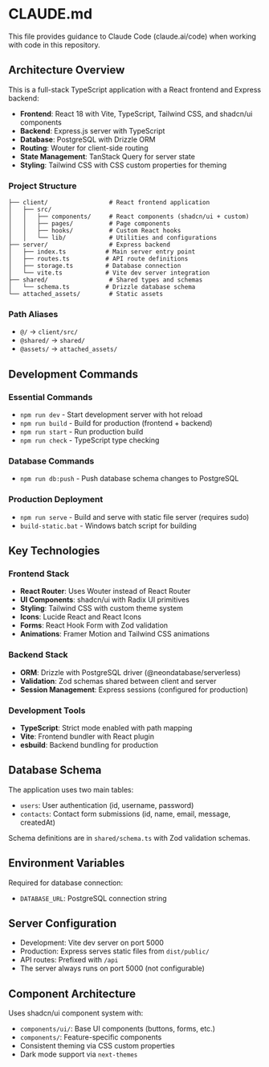 # CLAUDE.md

This file provides guidance to Claude Code (claude.ai/code) when working with code in this repository.

## Architecture Overview

This is a full-stack TypeScript application with a React frontend and Express backend:

- **Frontend**: React 18 with Vite, TypeScript, Tailwind CSS, and shadcn/ui components
- **Backend**: Express.js server with TypeScript 
- **Database**: PostgreSQL with Drizzle ORM
- **Routing**: Wouter for client-side routing
- **State Management**: TanStack Query for server state
- **Styling**: Tailwind CSS with CSS custom properties for theming

### Project Structure

```
├── client/                 # React frontend application
│   ├── src/
│   │   ├── components/     # React components (shadcn/ui + custom)
│   │   ├── pages/          # Page components
│   │   ├── hooks/          # Custom React hooks
│   │   └── lib/            # Utilities and configurations
├── server/                 # Express backend
│   ├── index.ts           # Main server entry point
│   ├── routes.ts          # API route definitions
│   ├── storage.ts         # Database connection
│   └── vite.ts            # Vite dev server integration
├── shared/                 # Shared types and schemas
│   └── schema.ts          # Drizzle database schema
└── attached_assets/        # Static assets
```

### Path Aliases

- `@/` → `client/src/`
- `@shared/` → `shared/`
- `@assets/` → `attached_assets/`

## Development Commands

### Essential Commands
- `npm run dev` - Start development server with hot reload
- `npm run build` - Build for production (frontend + backend)
- `npm run start` - Run production build
- `npm run check` - TypeScript type checking

### Database Commands
- `npm run db:push` - Push database schema changes to PostgreSQL

### Production Deployment
- `npm run serve` - Build and serve with static file server (requires sudo)
- `build-static.bat` - Windows batch script for building

## Key Technologies

### Frontend Stack
- **React Router**: Uses Wouter instead of React Router
- **UI Components**: shadcn/ui with Radix UI primitives
- **Styling**: Tailwind CSS with custom theme system
- **Icons**: Lucide React and React Icons
- **Forms**: React Hook Form with Zod validation
- **Animations**: Framer Motion and Tailwind CSS animations

### Backend Stack
- **ORM**: Drizzle with PostgreSQL driver (@neondatabase/serverless)
- **Validation**: Zod schemas shared between client and server
- **Session Management**: Express sessions (configured for production)

### Development Tools
- **TypeScript**: Strict mode enabled with path mapping
- **Vite**: Frontend bundler with React plugin
- **esbuild**: Backend bundling for production

## Database Schema

The application uses two main tables:
- `users`: User authentication (id, username, password)
- `contacts`: Contact form submissions (id, name, email, message, createdAt)

Schema definitions are in `shared/schema.ts` with Zod validation schemas.

## Environment Variables

Required for database connection:
- `DATABASE_URL`: PostgreSQL connection string

## Server Configuration

- Development: Vite dev server on port 5000
- Production: Express serves static files from `dist/public/`
- API routes: Prefixed with `/api`
- The server always runs on port 5000 (not configurable)

## Component Architecture

Uses shadcn/ui component system with:
- `components/ui/`: Base UI components (buttons, forms, etc.)
- `components/`: Feature-specific components
- Consistent theming via CSS custom properties
- Dark mode support via `next-themes`